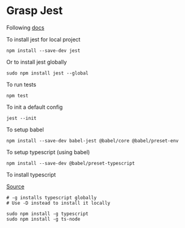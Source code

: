 # Grasp Jest

Following [docs](https://jestjs.io/docs/getting-started)

To install jest for local project

```
npm install --save-dev jest
```

Or to install jest globally

```
sudo npm install jest --global
```

To run tests

```
npm test
```

To init a default config

```
jest --init
```

To setup babel

```
npm install --save-dev babel-jest @babel/core @babel/preset-env
```

To setup typescript (using babel)

```
npm install --save-dev @babel/preset-typescript
```

To install typescript

[Source](https://www.npmjs.com/package/ts-node)

```
# -g installs typescript globally
# Use -D instead to install it locally

sudo npm install -g typescript
sudo npm install -g ts-node
```